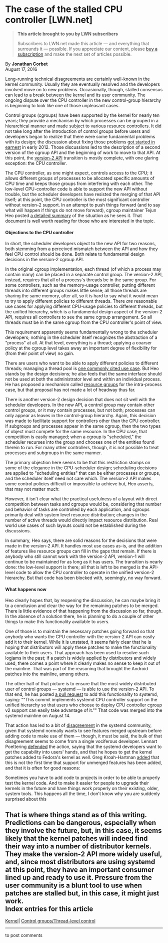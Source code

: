 # The case of the stalled CPU controller [LWN.net]

> **This article brought to you by LWN subscribers**
> 
> Subscribers to LWN.net made this article — and everything that surrounds it — possible. If you appreciate our content, please [buy a subscription](/Promo/nst-nag3/subscribe) and make the next set of articles possible. 

By **Jonathan Corbet**  
August 17, 2016 

Long-running technical disagreements are certainly well-known in the kernel community. Usually they are eventually resolved and the developers involved move on to new problems. Occasionally, though, stalled consensus can lead to a break between the kernel and its user community. The ongoing dispute over the CPU controller in the new control-group hierarchy is beginning to look like one of those unpleasant cases. 

Control groups (cgroups) have been supported by the kernel for nearly ten years; they provide a mechanism by which processes can be grouped in a hierarchical manner and made subject to various resource controllers. It did not take long after the introduction of control groups before users and developers began to realize that there were some fundamental problems with its design; the discussion about fixing those problems [got started in earnest](/Articles/484251/) in early 2012. Those discussions led to the description of a second version of the cgroup API and the beginning of work to move to that API. At this point, the [version-2 API](/Articles/671722/) transition is mostly complete, with one glaring exception: the CPU controller. 

The CPU controller, as one might expect, controls access to the CPU; it allows different groups of processes to be allocated specific amounts of CPU time and keeps those groups from interfering with each other. The low-level CPU-controller code is able to support the new API without trouble, but the scheduler developers have resisted the merging of that API itself; at this point, the CPU controller is the most significant controller without version-2 support. In an attempt to push things forward (and to say what will happen if things do not move forward), cgroup maintainer Tejun Heo posted [a detailed summary](/Articles/697369/) of the situation as he sees it. That document is well worth reading for those who are interested in the topic. 

#### Objections to the CPU controller

In short, the scheduler developers object to the new API for two reasons, both stemming from a perceived mismatch between the API and how they feel CPU control should be done. Both relate to fundamental design decisions in the version-2 cgroup API. 

In the original cgroup implementation, each thread (of which a process may contain many) can be placed in a separate control group. The version-2 API, instead, requires that all of a process's threads be in the same group. For some controllers, such as the memory-usage controller, putting different threads into different groups makes little sense; all those threads are sharing the same memory, after all, so it is hard to say what it would mean to try to apply different policies to different threads. There _are_ reasonable use cases for applying different CPU-usage policies to different threads, but the unified hierarchy, which is a fundamental design aspect of the version-2 API, requires all controllers to see the same cgroup arrangement. So all threads must be in the same cgroup from the CPU controller's point of view. 

This requirement apparently seems fundamentally wrong to the scheduler developers; nothing in the scheduler itself recognizes the abstraction of a "process" at all. At that level, everything is a thread; applying a coarser policy at the cgroup level takes away an important degree of flexibility for (from their point of view) no gain. 

There are users who want to be able to apply different policies to different threads; managing a thread pool is [one commonly cited use case](/Articles/697376/). But Heo stands by the design decisions; he also feels that the same interface should not be used at both the administrator level and within an individual process. He has proposed a mechanism called [resource groups](/Articles/679940/) for the intra-process case, but that proposal has not made a lot of headway thus far. 

There is another version-2 design decision that does not sit well with the scheduler developers. In the new API, a control group may contain other control groups, or it may contain processes, but not both; processes can only appear as leaves in the control-group hierarchy. Again, this decision was made to facilitate support for controllers other than the CPU controller. If subgroups and processes appear in the same cgroup, then the two types of object must compete for the same resource. In the CPU case, that competition is easily managed; when a cgroup is "scheduled," the scheduler recurses into the group and chooses one of the entities found therein to run. For many other controllers, though, it is not possible to treat processes and subgroups in the same manner. 

The primary objection here seems to be that this restriction stomps on some of the elegance in the CPU-scheduler design; scheduling decisions are applied to "scheduling entities" that can be either processes or groups, and the scheduler itself need not care which. The version-2 API makes some control policies difficult or impossible to achieve but, Heo asserts, that may not matter much: 

However, it isn't clear what the practical usefulness of a layout with direct competition between tasks and cgroups would be, considering that number and behavior of tasks are controlled by each application, and cgroups primarily deal with system level resource distribution; changes in the number of active threads would directly impact resource distribution. Real world use cases of such layouts could not be established during the discussions. 

In summary, Heo says, there are solid reasons for the decisions that were made in the version-2 API. It handles most use cases as-is, and the addition of features like resource groups can fill in the gaps that remain. If there is anybody who still cannot work with the version-2 API, version-1 will continue to be maintained for as long as it has users. The transition is nearly done: the low-level support is there; all that is left to be merged is the API-level code to allow the CPU controller to operate in the unified version-2 hierarchy. But that code has been blocked with, seemingly, no way forward. 

#### What happens now

Heo clearly hopes that, by reopening the discussion, he can maybe bring it to a conclusion and clear the way for the remaining patches to be merged. There is little evidence of that happening from the discussion so far, though. In the absence of a solution there, he is planning to do a couple of other things to make this functionality available to users. 

One of those is to maintain the necessary patches going forward so that anybody who wants the CPU controller with the version-2 API can easily add it to their kernel. While it is unstated, it seems fairly clear that he is hoping that distributors will apply these patches to make the functionality available to their users. That approach has been used to resolve such logjams in the past; if a patch is widely applied by distributors and widely used, there comes a point where it clearly makes no sense to keep it out of the mainline. That was part of the reasoning that brought the Android patches into the mainline, among others. 

The other half of that picture is to ensure that the most widely distributed user of control groups — systemd — is able to use the version-2 API. To that end, he has posted [a pull request](https://github.com/systemd/systemd/pull/3905) to add this functionality to systemd, saying: ""This commit implements systemd CPU controller support on the unified hierarchy so that users who choose to deploy CPU controller cgroup v2 support can easily take advantage of it."" That code was merged into the systemd mainline on August 14. 

That action has led to a bit of [disagreement](/Articles/697379/) in the systemd community, given that systemd normally wants to see features merged upstream before adding code to make use of them — though, it must be said, the bulk of that disagreement seems to come from a single vociferous developer. Lennart Poettering [defended](/Articles/697380/) the action, saying that the systemd developers want to get the capability into users' hands, and that he hopes to get the kernel patches added to Fedora's kernel as well. Greg Kroah-Hartman [added](/Articles/697381/) that this is not the first time that support for unmerged features has been added, and that it is often for good reasons: 

Sometimes you have to add code to projects in order to be able to properly test the kernel code. And to make it easier for people to upgrade their kernels in the future and have things work properly on their existing, older, system tools. This happens all the time, I don't know why you are suddenly surprised about this 

That is where things stand as of this writing. Predictions can be dangerous, especially when they involve the future, but, in this case, it seems likely that the kernel patches will indeed find their way into a number of distributor kernels. They make the version-2 API more widely useful, and, since most distributors are using systemd at this point, they have an important consumer lined up and ready to use it. Pressure from the user community is a blunt tool to use when patches are stalled but, in this case, it might just work.  
Index entries for this article  
---  
[Kernel](/Kernel/Index)| [Control groups/Thread-level control](/Kernel/Index#Control_groups-Thread-level_control)  
  


* * *

to post comments 
